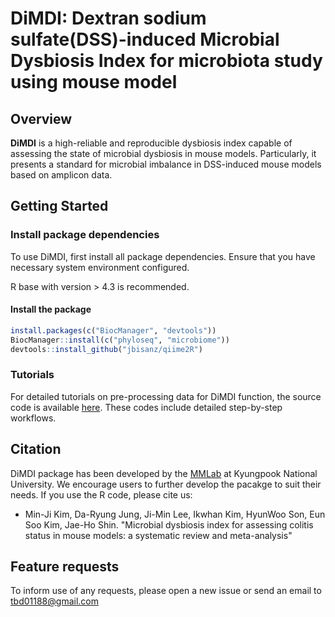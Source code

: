 # DiMDI: Dextran sodium sulfate(DSS)-induced Microbial Dysbiosis Index for microbiota study using mouse model

## Overview
**DiMDI** is a high-reliable and reproducible dysbiosis index capable of assessing the state of microbial dysbiosis in mouse models. Particularly, it presents a standard for microbial imbalance in DSS-induced mouse models based on amplicon data.


## Getting Started

### Install package dependencies
To use DiMDI, first install all package dependencies. Ensure that you have necessary system environment configured.

R base with version > 4.3 is recommended.

#### Install the package
```R
install.packages(c("BiocManager", "devtools"))
BiocManager::install(c("phyloseq", "microbiome"))
devtools::install_github("jbisanz/qiime2R")

```

### Tutorials
For detailed tutorials on pre-processing data for DiMDI function, the source code is available [here](https://github.com/mjkim-micro/dimdi/tree/main/Rcode). These codes include detailed step-by-step workflows.


## Citation
DiMDI package has been developed by the [MMLab](http://micro.knu.ac.kr/) at Kyungpook National University. We encourage users to further develop the pacakge to suit their needs. If you use the R code, please cite us:

* Min-Ji Kim, Da-Ryung Jung, Ji-Min Lee, Ikwhan Kim, HyunWoo Son, Eun Soo Kim, Jae-Ho Shin. "Microbial dysbiosis index for assessing colitis status in mouse models: a systematic review and meta-analysis"


## Feature requests
To inform use of any requests, please open a new issue or send an email to tbd01188@gmail.com
